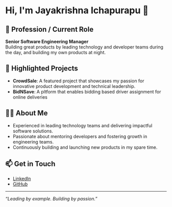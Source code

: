 # Hi, I'm Jayakrishna Ichapurapu 👋

## 🚀 Profession / Current Role
**Senior Software Engineering Manager**  
Building great products by leading technology and developer teams during the day, and building my own products at night.

## 🌟 Highlighted Projects
- **CrowdSale**: A featured project that showcases my passion for innovative product development and technical leadership.
- **BidNSave**: A pltform that enables bidding based driver assignment for online deliveries

## 👨‍💻 About Me
- Experienced in leading technology teams and delivering impactful software solutions.
- Passionate about mentoring developers and fostering growth in engineering teams.
- Continuously building and launching new products in my spare time.

## 📫 Get in Touch
- [LinkedIn](https://www.linkedin.com/in/jaykrishna316)
- [GitHub](https://github.com/jaykrishna316)

---

_“Leading by example. Building by passion.”_

